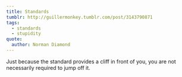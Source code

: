 ```yaml
---
title: Standards
tumblr: http://guillermonkey.tumblr.com/post/3143790871
tags:
  - standards
  - stupidity
quote:
  author: Norman Diamond
---
```


Just because the standard provides a cliff in front of you, you are not necessarily required to jump off it.
